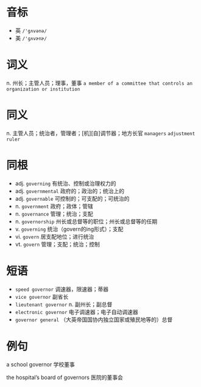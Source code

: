 # 音标

- 英 `/'gʌvənə/`
- 美 `/'ɡʌvɚnɚ/`

# 词义

n. 州长；主管人员；理事，董事
`a member of a committee that controls an organization or institution`

# 同义

n. 主管人员；统治者，管理者；[机][自]调节器；地方长官
`managers` `adjustment` `ruler`

# 同根

- adj. `governing` 有统治、控制或治理权力的
- adj. `governmental` 政府的；政治的；统治上的
- adj. `governable` 可控制的；可支配的；可统治的
- n. `government` 政府；政体；管辖
- n. `governance` 管理；统治；支配
- n. `governorship` 州长或总督等的职位；州长或总督等的任期
- v. `governing` 统治（govern的ing形式）；支配
- vi. `govern` 居支配地位；进行统治
- vt. `govern` 管理；支配；统治；控制

# 短语

- `speed governor` 调速器，限速器；蒂器
- `vice governor` 副省长
- `lieutenant governor` n. 副州长；副总督
- `electronic governor` 电子调速器；电子自动调速器
- `governor general` （大英帝国国协内独立国家或殖民地等的）总督

# 例句

a school governor
学校董事

the hospital’s board of governors
医院的董事会


